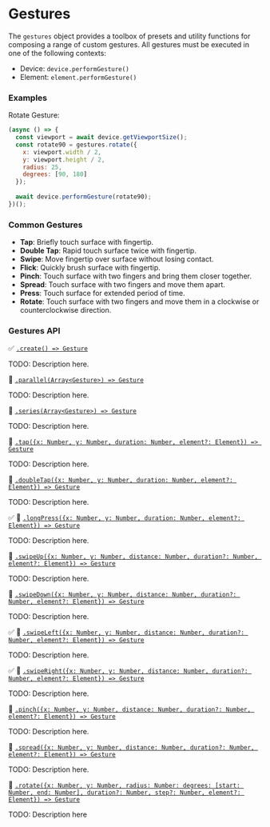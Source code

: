 # Gestures

The `gestures` object provides a toolbox of presets and utility functions for composing a range of custom gestures. All gestures must be executed in one of the following contexts:
- Device: `device.performGesture()`
- Element: `element.performGesture()`

### Examples

Rotate Gesture:

```javascript
(async () => {
  const viewport = await device.getViewportSize();
  const rotate90 = gestures.rotate({
    x: viewport.width / 2,
    y: viewport.height / 2,
    radius: 25,
    degrees: [90, 180]
  });
  
  await device.performGesture(rotate90);
})();
```

### Common Gestures

- **Tap**: Briefly touch surface with fingertip.
- **Double Tap**: Rapid touch surface twice with fingertip.
- **Swipe**: Move fingertip over surface without losing contact.
- **Flick**: Quickly brush surface with fingertip.
- **Pinch**: Touch surface with two fingers and bring them closer together.
- **Spread**: Touch surface with two fingers and move them apart.
- **Press**: Touch surface for extended period of time.
- **Rotate**: Touch surface with two fingers and move them in a clockwise or counterclockwise direction.

### Gestures API

:white_check_mark: [```.create() => Gesture```](./gestures/create.md)

TODO: Description here.

:hammer: [```.parallel(Array<Gesture>) => Gesture```](./gestures/parallel.md)

TODO: Description here.

:hammer: [```.series(Array<Gesture>) => Gesture```](./gestures/series.md)

TODO: Description here.

:hammer: [```.tap({x: Number, y: Number, duration: Number, element?: Element}) => Gesture```](./gestures/tap.md)

TODO: Description here.

:hammer: [```.doubleTap({x: Number, y: Number, duration: Number, element?: Element}) => Gesture```](./gestures/doubleTap.md)

TODO: Description here.

:white_check_mark: :hammer: [```.longPress({x: Number, y: Number, duration: Number, element?: Element}) => Gesture```](./gestures/longPress.md)

TODO: Description here.

:hammer: [```.swipeUp({x: Number, y: Number, distance: Number, duration?: Number, element?: Element}) => Gesture```](./gestures/swipeUp.md)

TODO: Description here.

:hammer: [```.swipeDown({x: Number, y: Number, distance: Number, duration?: Number, element?: Element}) => Gesture```](./gestures/swipeDown.md)

TODO: Description here.

:white_check_mark: :hammer: [```.swipeLeft({x: Number, y: Number, distance: Number, duration?: Number, element?: Element}) => Gesture```](./gestures/swipeLeft.md)

TODO: Description here.

:white_check_mark: :hammer: [```.swipeRight({x: Number, y: Number, distance: Number, duration?: Number, element?: Element}) => Gesture```](./gestures/swipeRight.md)

TODO: Description here.

:hammer: [```.pinch({x: Number, y: Number, distance: Number, duration?: Number, element?: Element}) => Gesture```](./gestures/pinch.md)

TODO: Description here.

:hammer: [```.spread({x: Number, y: Number, distance: Number, duration?: Number, element?: Element}) => Gesture```](./gestures/spread.md)

TODO: Description here.

:hammer: [```.rotate({x: Number, y: Number, radius: Number: degrees: [start: Number, end: Number], duration?: Number, step?: Number, element?: Element}) => Gesture```](./gestures/rotate.md)

TODO: Description here
